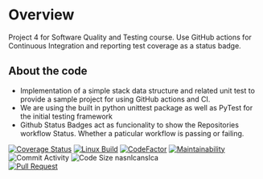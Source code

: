 # Overview
Project 4 for Software Quality and Testing course. Use GitHub actions for Continuous Integration and reporting test coverage as a status badge.

## About the code
- Implementation of a simple stack data structure and related unit test to provide a sample project for using GitHub actions and CI.
- We are using the built in python unittest package as well as PyTest for the initial testing framework
- Github Status Badges act as funcionality to show the Repositories workflow Status. Whether a paticular workflow is passing or failing.

 [![Coverage Status](https://coveralls.io/repos/github/kctraveler/github-actions/badge.svg)](https://coveralls.io/github/kctraveler/github-actions)
[![Linux Build](https://github.com/kctraveler/github-actions/actions/workflows/python-app.yml/badge.svg)](https://github.com/kctraveler/github-actions/actions/workflows/python-app.yml)
[![CodeFactor](https://www.codefactor.io/repository/github/kctraveler/github-actions/badge)](https://www.codefactor.io/repository/github/kctraveler/github-actions)
[![Maintainability](https://api.codeclimate.com/v1/badges/bb0ae3e1e2bf2f756edc/maintainability)](https://codeclimate.com/github/kctraveler/github-actions/maintainability)
![Commit Activity](https://img.shields.io/github/commit-activity/m/kctraveler/github-actions)
![Code Size](https://img.shields.io/github/languages/code-size/kctraveler/github-actions)
nasnlcanslca \
[![Pull Request](https://github.com/Jeffreyricketts/github-actions/actions/workflows/deploy.yml/badge.svg)](https://github.com/Jeffreyricketts/github-actions/actions/workflows/deploy.yml)

